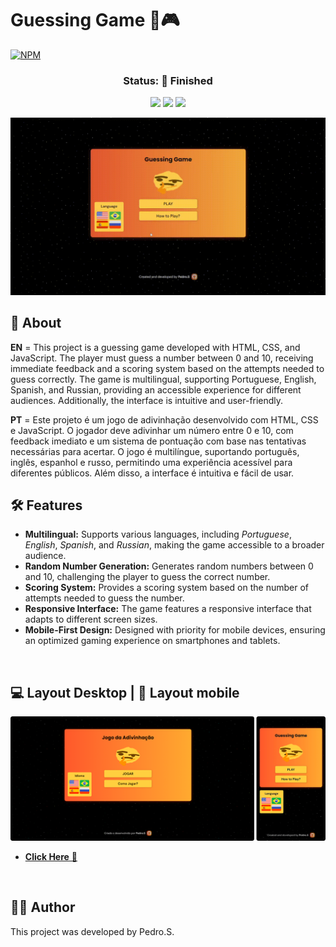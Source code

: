 # Guessing Game 🤔🎮
 
 [![NPM](https://img.shields.io/npm/l/react)](https://github.com/killera12/Analisador_Numeros/blob/main/LICENSE)
 
<h3 align="center">Status: 🚀 Finished</h3>

<p  align="center"> 
  <img src="https://img.shields.io/badge/-HTML-05122A?style=flat&logo=html5"></img>
  <img src="https://img.shields.io/badge/-CSS-05122A?style=flat&logo=css3"></img>
  <img src="https://img.shields.io/badge/-JavaScript-05122A?style=flat&logo=javascript"></img>
</p>


<p>
  <img alt="capa do projeto" src="https://github.com/silvapedrodev/GuessGame/blob/main/assets/screenshot/preview.gif?raw=true">
</p>

## 📒 About

**EN** =  This project is a guessing game developed with HTML, CSS, and JavaScript. The player must guess a number between 0 and 10, receiving immediate feedback and a scoring system based on the attempts needed to guess correctly. The game is multilingual, supporting Portuguese, English, Spanish, and Russian, providing an accessible experience for different audiences. Additionally, the interface is intuitive and user-friendly.

**PT** = Este projeto é um jogo de adivinhação desenvolvido com HTML, CSS e JavaScript. O jogador deve adivinhar um número entre 0 e 10, com feedback imediato e um sistema de pontuação com base nas tentativas necessárias para acertar. O jogo é multilíngue, suportando português, inglês, espanhol e russo, permitindo uma experiência acessível para diferentes públicos. Além disso, a interface é intuitiva e fácil de usar.


## 🛠️ Features

- **Multilingual:** Supports various languages, including *Portuguese*, *English*, *Spanish*, and *Russian*, making the game accessible to a broader audience.
- **Random Number Generation:** Generates random numbers between 0 and 10, challenging the player to guess the correct number.
- **Scoring System:** Provides a scoring system based on the number of attempts needed to guess the number.
- **Responsive Interface:** The game features a responsive interface that adapts to different screen sizes.
- **Mobile-First Design:** Designed with priority for mobile devices, ensuring an optimized gaming experience on smartphones and tablets.

<br>

## 💻 Layout Desktop | 📱 Layout mobile
[![preview](https://github.com/silvapedrodev/GuessGame/blob/main/assets/screenshot/print.png?raw=true)](https://github.com/silvapedrodev/GuessGame/blob/main/assets/screenshot/print.png?raw=true)

- <a href="https://silvapedrodev.github.io/GuessGame/" target="_blank">**Click Here** &#x1F517;</a>

<br>

## 👨‍💻 Author
This project was developed by Pedro.S.